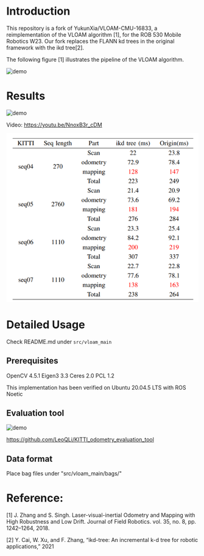 # Introduction

This repository is a fork of YukunXia/VLOAM-CMU-16833, a reimplementation of the VLOAM algorithm [1], for the ROB 530 Mobile Robotics W23. Our fork replaces the FLANN kd trees in the original framework with the ikd tree[2].

The following figure [1] illustrates the pipeline of the VLOAM algorithm. 

![demo](figures/VLOAM-figure1.png)

# Results

![demo](figures/results.png)

Video: https://youtu.be/NnoxB3r_cDM

![demo](figures/evaluation.png)

# Detailed Usage

Check README.md under `src/vloam_main`
## Prerequisites

OpenCV 4.5.1
Eigen3 3.3
Ceres 2.0
PCL 1.2

This implementation has been verified on Ubuntu 20.04.5 LTS with ROS Noetic
## Evaluation tool

![demo](figures/kitti_car.png)

https://github.com/LeoQLi/KITTI_odometry_evaluation_tool

## Data format

Place bag files under "src/vloam_main/bags/"

# Reference:

[1] J. Zhang and S. Singh. Laser-visual-inertial Odometry and
Mapping with High Robustness and Low Drift. Journal of
Field Robotics. vol. 35, no. 8, pp. 1242–1264, 2018.

[2] Y. Cai, W. Xu, and F. Zhang, “ikd-tree: An incremental k-d tree for robotic applications,” 2021
